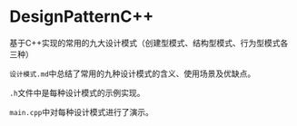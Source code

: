 # DesignPatternC++
基于C++实现的常用的九大设计模式（创建型模式、结构型模式、行为型模式各三种）

`设计模式.md`中总结了常用的九种设计模式的含义、使用场景及优缺点。

`.h`文件中是每种设计模式的示例实现。

`main.cpp`中对每种设计模式进行了演示。




